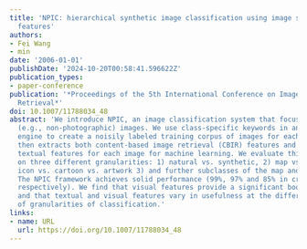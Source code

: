```yaml
---
title: 'NPIC: hierarchical synthetic image classification using image search and generic
  features'
authors:
- Fei Wang
- min
date: '2006-01-01'
publishDate: '2024-10-20T00:58:41.596622Z'
publication_types:
- paper-conference
publication: '*Proceedings of the 5th International Conference on Image and Video
  Retrieval*'
doi: 10.1007/11788034_48
abstract: 'We introduce NPIC, an image classification system that focuses on synthetic
  (e.g., non-photographic) images. We use class-specific keywords in an image search
  engine to create a noisily labeled training corpus of images for each class. NPIC
  then extracts both content-based image retrieval (CBIR) features and metadata-based
  textual features for each image for machine learning. We evaluate this approach
  on three different granularities: 1) natural vs. synthetic, 2) map vs. figure vs.
  icon vs. cartoon vs. artwork 3) and further subclasses of the map and figure classes.
  The NPIC framework achieves solid performance (99%, 97% and 85% in cross validation,
  respectively). We find that visual features provide a significant boost in performance,
  and that textual and visual features vary in usefulness at the different levels
  of granularities of classification.'
links:
- name: URL
  url: https://doi.org/10.1007/11788034_48
---
```

